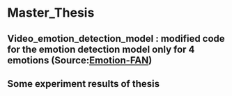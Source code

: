 # Master_Thesis
## Video_emotion_detection_model : modified code for the emotion detection model only for 4 emotions (Source:[Emotion-FAN](https://github.com/Open-Debin/Emotion-FAN))
## Some experiment results of thesis
